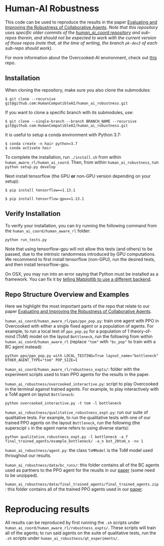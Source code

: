 # Human-AI Robustness

This code can be used to reproduce the results in the paper [Evaluating and Improving the Robustness of Collaborative Agents](insert_link). *Note that this repository uses specific older commits of the [human_ai_coord repository](https://github.com/HumanCompatibleAI/human_ai_coord) and sub-repos therein, and should not be expected to work with the current version of those repos (note that, at the time of writing, the branch `pk-dev3` of each sub-repo should work)*.

For more information about the Overcooked-AI environment, check out [this](https://github.com/HumanCompatibleAI/overcooked_ai) repo.

## Installation

When cloning the repository, make sure you also clone the submodules:
```
$ git clone --recursive git@github.com:HumanCompatibleAI/human_ai_robustness.git
```

If you want to clone a specific branch with its submodules, use:
```
$ git clone --single-branch --branch BRANCH_NAME --recursive git@github.com:HumanCompatibleAI/human_ai_robustness.git
```

It is useful to setup a conda environment with Python 3.7:
```
$ conda create -n hair python=3.7
$ conda activate hair
```

To complete the installation, run `./install.sh` from within `human_aware_rl/human_ai_coord`. Then, from within `human_ai_robustness`, run `python setup.py develop`


Next install tensorflow (the GPU **or** non-GPU version depending on your setup):
```
$ pip install tensorflow==1.13.1
```

```
$ pip install tensorflow-gpu==1.13.1
```

## Verify Installation

To verify your installation, you can try running the following command from the `human_ai_coord/human_aware_rl` folder:

```
python run_tests.py
```

Note that using tensorflow-gpu will not allow this tests (and others) to be passed, due to the intrinsic randomness introduced by GPU computations. We recommend to first install tensorflow (non-GPU), run the desired tests, and then install tensorflow-gpu.

On OSX, you may run into an error saying that Python must be installed as a framework. You can fix it by [telling Matplotlib to use a different backend](https://markhneedham.com/blog/2018/05/04/python-runtime-error-osx-matplotlib-not-installed-as-framework-mac/).

## Repo Structure Overview and Examples

Here we highlight the most important parts of the repo that relate to our paper [Evaluating and Improving the Robustness of Collaborative Agents](insert_link).

`human_ai_coord/human_aware_rl/ppo/ppo_pop.py`: train one agent with PPO in Overcooked with either a single fixed agent or a population of agents. For example, to run a local test of `ppo_pop.py` for a population of 1 theory-of-mind (ToM) model on the layout `Bottleneck`, run the following from within `human_ai_coord/human_aware_rl` (replace `"tom"` with `"bc_pop"` to train with a BC agent instead): 

```
python ppo/ppo_pop.py with LOCAL_TESTING=True layout_name="bottleneck" OTHER_AGENT_TYPE="tom" POP_SIZE=1
```

`human_ai_coord/human_aware_rl/robustness_expts/`: folder with the experiment scripts used to train PPO agents for the results in the paper.

`human_ai_robustness/overcooked_interactive.py`: script to play Overcooked in the terminal against trained agents. For example, to play interactively with a ToM agent on layout `Bottleneck`:

```
python overcooked_interactive.py -t tom -l bottleneck
```

`human_ai_robustness/qualitative_robustness_expt.py`: run our suite of qualitative tests. For example, to run the qualitative tests with one of our trained PPO agents on the layout `Bottleneck`, run the following (the superscipt `s` in the agent name refers to using diverse starts):

```
python qualitative_robustness_expt.py -l bottleneck -a_f final_trained_agents/example_bottleneck/ -a_n bot_20tom_s -nv 1
```

`human_ai_robustness/agent.py`: the class `ToMModel` is the ToM model used throughout our results.

`human_ai_robustness/data/bc_runs/`: this folder contains all of the BC agents used as partners to the PPO agent for the reuslts in our [paper](insert_link) (some need to be unzipped).

`human_ai_robustness/data/final_trained_agents/final_trained_agents.zip`: this folder contains all of the trained PPO agents used in our [paper](insert_link).

# Reproducing results

All results can be reproduced by first running the `.sh` scripts under `human_ai_coord/human_aware_rl/robustness_expts/`. These scripts will train all of the agents; to run said agents on the suite of qualitative tests, run the `.sh` scripts under `human_ai_robustness/qt_experiments/`.

